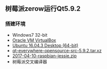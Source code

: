 
## 树莓派zerow运行Qt5.9.2

### 搭建环境
- Windows7 32-bit
- [Oracle VM VirtualBox](https://www.virtualbox.org/)
- [Ubuntu 16.04.3 Desktop (64-bit)](http://releases.ubuntu.com/16.04/ubuntu-16.04.3-desktop-amd64.iso.torrent?_ga=2.253121097.1318740821.1512544173-1116467422.1493000235)
- [qt-everywhere-opensource-src-5.9.2.tar.xz](http://download.qt.io/archive/qt/5.9/5.9.2/single/qt-everywhere-opensource-src-5.9.2.tar.xz)
- [2017-04-10-raspbian-jessie.zip](https://downloads.raspberrypi.org/raspbian/images/raspbian-2017-04-10/2017-04-10-raspbian-jessie.zip)
- 树莓派交叉编译器


